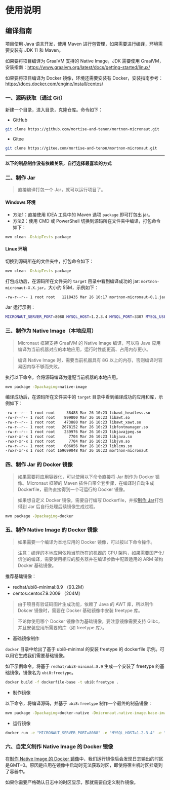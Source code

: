 # 使用说明

## 编译指南

项目使用 Java 语言开发，使用 Maven 进行包管理，如果需要进行编译，环境需要安装有 JDK 11 和 Maven。

如果要将项目编译为 GraalVM 支持的 Native Image，JDK 需要使用 GraalVM，安装指南：https://www.graalvm.org/latest/docs/getting-started/linux/

如果要将项目编译为 Docker 镜像，环境还需要安装有 Docker，安装指南参考：https://docs.docker.com/engine/install/centos/

### 一、源码获取（通过 Git）

新建一个目录，进入目录，克隆仓库。命令如下：

- GitHub

```bash
git clone https://github.com/mortise-and-tenon/mortnon-micronaut.git
```

- Gitee

```bash
git clone https://gitee.com/mortise-and-tenon/mortnon-micronaut.git
```

---

**以下的制品制作没有依赖关系，自行选择最喜欢的方式**

### 二、制作 Jar

> 直接编译打包一个 Jar，就可以运行项目了。

#### Windows 环境

- 方法1：直接使用 IDEA 工具中的 Maven 选项 `package` 即可打包出 jar。
- 方法2：使用 CMD 或 PowerShell 切换到源码所在文件夹中编译，打包命令如下：

```bash
mvn clean -DskipTests package
```

#### Linux 环境

切换到源码所在的文件夹中，打包命令如下：

```bash
mvn clean -DskipTests package
```

打包成功后，在源码所在文件夹的 `target` 目录中看到编译成功的 jar: `mortnon-micronaut-X.X.jar`，大小约 55M，示例如下：

```bash
-rw-r--r-- 1 root root   1218435 Mar 26 10:17 mortnon-micronaut-0.1.jar
```

Jar 运行示例：

```bash
MICRONAUT_SERVER_PORT=8088 MYSQL_HOST=1.2.3.4 MYSQL_PORT=3307 MYSQL_USERNAME=root MYSQL_PASSWORD=mortnon_micronaut java -jar mortnon-micronaut-0.1.jar
```

### 三、制作为 Native Image（本地应用）

> Micronaut 框架支持 GraalVM 的 Native Image 编译，可以将 Java 应用编译为当前机器对应的本地应用，运行时性能更高、占用内存更小。

> 编译 Native Image 时，需要当前机器具有 8G 以上的内存，否则编译时容易因内存不够而失败。

执行以下命令，会将源码编译为适配当前机器的本地应用。

```bash
mvn package -Dpackaging=native-image
```

编译成功后，在源码所在文件夹中的 `target` 目录中看到编译成功的应用和库，示例如下：

```bash
-rw-r--r-- 1 root root     38488 Mar 26 10:23 libawt_headless.so
-rw-r--r-- 1 root root    899800 Mar 26 10:23 libawt.so
-rw-r--r-- 1 root root    473880 Mar 26 10:23 libawt_xawt.so
-rw-r--r-- 1 root root   2678152 Mar 26 10:23 libfontmanager.so
-rw-r--r-- 1 root root    239976 Mar 26 10:23 libjavajpeg.so
-rwxr-xr-x 1 root root      7704 Mar 26 10:23 libjava.so
-rwxr-xr-x 1 root root      7704 Mar 26 10:23 libjvm.so
-rw-r--r-- 1 root root    606056 Mar 26 10:23 liblcms.so
-rwxr-xr-x 1 root root 169699048 Mar 26 10:23 mortnon-micronaut
```

### 四、制作 Jar 的 Docker 镜像

> 如果需要将应用容器化，可以使用以下命令直接将 Jar 制作为 Docker 镜像。Micronaut 框架的 Maven 插件自带全套步骤，在编译时自动生成 Dockerfile，最终直接得到一个可运行的 Docker 镜像。

> 如果想自定义 Docker 镜像，需要自行编写 Dockerfile，并按[制作 Jar](#二制作-jar)打包得到 Jar 后自行处理后续镜像生成过程。 

```bash
mvn package -Dpackaging=docker
```

### 五、制作 Native Image 的 Docker 镜像

> 如果需要一个编译为本地应用的 Docker 镜像，可以按以下命令操作。

> 注意：编译的本地应用依赖当前所在的机器的 CPU 架构，如果需要国产化/信创的编译，需要使用相应的服务器并在编译参数中配置适用的 ARM 架构 Docker 基础镜像。

推荐基础镜像：
- redhat/ubi8-minimal:8.9 （93.2M）
- centos:centos7.9.2009 （204M）

> 由于项目有验证码图片生成功能，依赖了 Java 的 AWT 库，所以制作 Dokcer 镜像时，需要在 Docker 基础镜像中安装 freetype 库。

> 不论你使用哪个 Docker 镜像作为基础镜像，要注意镜像需要支持 Glibc，并且安装应用所需要的库（如 freetype 库）。 

- 基础镜像制作

`docker` 目录中给出了基于 ubi8-minimal 的安装 freetype 的 dockerfile 示例。可以用它生成我们需要基础镜像。

如下示例命令，将基于 `redhat/ubi8-minimal:8.9` 生成一个安装了 freetype 的基础镜像，镜像名为 `ubi8:freetype`。

```bash
docker build -f dockerfile-base -t ubi8:freetype .
```

- 制作镜像

以下命令，将编译源码，并基于 `ubi8:freetype` 制作一个最终的制品镜像：

```bash
mvn package -Dpackaging=docker-native -Dmicronaut.native-image.base-image-run=ubi8:freetype
```

- 运行镜像

```bash
docker run -e "MICRONAUT_SERVER_PORT=8088" -e "MYSQL_HOST=1.2.3.4" -e "MYSQL_PORT=3307" -e "MYSQL_USERNAME=root" -e "MYSQL_PASSWORD=mortnon_micronaut" -v /etc/localtime:/etc/localtime:ro -p 8088:8088 mortnon-micronaut:latest
```

### 六、自定义制作 Native Image 的 Docker 镜像

在[制作 Native Image 的 Docker 镜像](#五制作-native-image-的-docker-镜像)中，我们运行镜像后会发现日志输出的时区是GMT+0。原因是应用在镜像中启动时无法获取时区，即使将宿主机时区挂载到了容器中。

如果你需要严格确认日志中的时区显示，那就需要自定义制作镜像。



